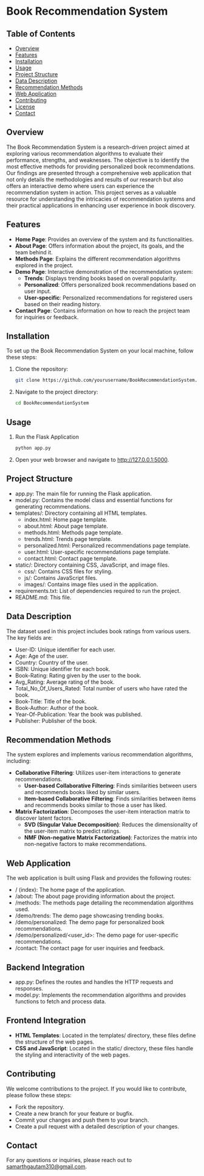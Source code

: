 # Book Recommendation System

## Table of Contents

- [Overview](#overview)
- [Features](#features)
- [Installation](#installation)
- [Usage](#usage)
- [Project Structure](#project-structure)
- [Data Description](#data-description)
- [Recommendation Methods](#recommendation-methods)
- [Web Application](#web-application)
- [Contributing](#contributing)
- [License](#license)
- [Contact](#contact)



## Overview

The Book Recommendation System is a research-driven project aimed at exploring various recommendation algorithms to evaluate their performance, strengths, and weaknesses. The objective is to identify the most effective methods for providing personalized book recommendations. Our findings are presented through a comprehensive web application that not only details the methodologies and results of our research but also offers an interactive demo where users can experience the recommendation system in action. This project serves as a valuable resource for understanding the intricacies of recommendation systems and their practical applications in enhancing user experience in book discovery.


## Features

- **Home Page**: Provides an overview of the system and its functionalities.
- **About Page**: Offers information about the project, its goals, and the team behind it.
- **Methods Page**: Explains the different recommendation algorithms explored in the project.
- **Demo Page**: Interactive demonstration of the recommendation system:
  - **Trends**: Displays trending books based on overall popularity.
  - **Personalized**: Offers personalized book recommendations based on user input.
  - **User-specific**: Personalized recommendations for registered users based on their reading history.
- **Contact Page**: Contains information on how to reach the project team for inquiries or feedback.

## Installation

To set up the Book Recommendation System on your local machine, follow these steps:

1. Clone the repository:
   ```sh
   git clone https://github.com/yourusername/BookRecommendationSystem.git

2. Navigate to the project directory:
   ```sh
   cd BookRecommendationSystem

## Usage

1. Run the Flask Application
   ```sh
   python app.py

2. Open your web browser and navigate to http://127.0.0.1:5000.


## Project Structure

  * app.py: The main file for running the Flask application.
  * model.py: Contains the model class and essential functions for generating recommendations.
  * templates/: Directory containing all HTML templates.
    * index.html: Home page template.
    * about.html: About page template.
    * methods.html: Methods page template.
    * trends.html: Trends page template.
    * personalized.html: Personalized recommendations page template.
    * user.html: User-specific recommendations page template.
    * contact.html: Contact page template.
  * static/: Directory containing CSS, JavaScript, and image files.
    * css/: Contains CSS files for styling.
    * js/: Contains JavaScript files.
    * images/: Contains image files used in the application.
  * requirements.txt: List of dependencies required to run the project.
  * README.md: This file.

## Data Description
The dataset used in this project includes book ratings from various users. The key fields are:

* User-ID: Unique identifier for each user.
* Age: Age of the user.
* Country: Country of the user.
* ISBN: Unique identifier for each book.
* Book-Rating: Rating given by the user to the book.
* Avg_Rating: Average rating of the book.
* Total_No_Of_Users_Rated: Total number of users who have rated the book.
* Book-Title: Title of the book.
* Book-Author: Author of the book.
* Year-Of-Publication: Year the book was published.
* Publisher: Publisher of the book.

## Recommendation Methods
The system explores and implements various recommendation algorithms, including:

* **Collaborative Filtering**: Utilizes user-item interactions to generate recommendations.
  * **User-based Collaborative Filtering**: Finds similarities between users and recommends books liked by similar users.
  * **Item-based Collaborative Filtering**: Finds similarities between items and recommends books similar to those a user has liked.
* **Matrix Factorization**: Decomposes the user-item interaction matrix to discover latent factors.
  * **SVD (Singular Value Decomposition)**: Reduces the dimensionality of the user-item matrix to predict ratings.
  * **NMF (Non-negative Matrix Factorization)**: Factorizes the matrix into non-negative factors to make recommendations.


## Web Application
The web application is built using Flask and provides the following routes:

* / (index): The home page of the application.
* /about: The about page providing information about the project.
* /methods: The methods page detailing the recommendation algorithms used.
* /demo/trends: The demo page showcasing trending books.
* /demo/personalized: The demo page for personalized book recommendations.
* /demo/personalized/<user_id>: The demo page for user-specific recommendations.
* /contact: The contact page for user inquiries and feedback.

## Backend Integration
* app.py: Defines the routes and handles the HTTP requests and responses.
* model.py: Implements the recommendation algorithms and provides functions to fetch and process data.

## **Frontend Integration**
* **HTML Templates**: Located in the templates/ directory, these files define the structure of the web pages.
* **CSS and JavaScript**: Located in the static/ directory, these files handle the styling and interactivity of the web pages.


## Contributing
We welcome contributions to the project. If you would like to contribute, please follow these steps:

* Fork the repository.
* Create a new branch for your feature or bugfix.
* Commit your changes and push them to your branch.
* Create a pull request with a detailed description of your changes.


## Contact
For any questions or inquiries, please reach out to samarthgautam310@gmail.com.

